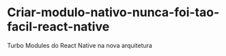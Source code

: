 # Criar-modulo-nativo-nunca-foi-tao-facil-react-native
Turbo Modules do React Native na nova arquitetura
